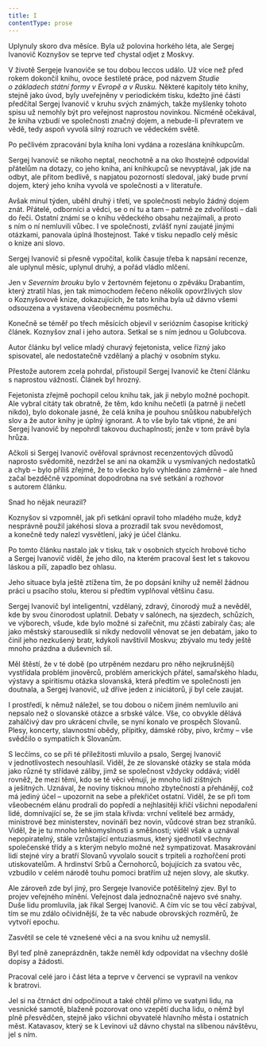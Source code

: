 ```yaml
---
title: I
contentType: prose
---
```


<section>

Uplynuly skoro dva měsíce. Byla už polovina horkého léta, ale Sergej Ivanovič Koznyšov se teprve teď chystal odjet z Moskvy.

V životě Sergeje Ivanoviče se tou dobou leccos událo. Už více než před rokem dokončil knihu, ovoce šestileté práce, pod názvem _Studie o základech státní formy v Evropě a v Rusku._ Některé kapitoly této knihy, stejně jako úvod, byly uveřejněny v periodickém tisku, kdežto jiné části předčítal Sergej Ivanovič v kruhu svých známých, takže myšlenky tohoto spisu už nemohly být pro veřejnost naprostou novinkou. Nicméně očekával, že kniha vzbudí ve společnosti značný dojem, a nebude-li převratem ve vědě, tedy aspoň vyvolá silný rozruch ve vědeckém světě.

Po pečlivém zpracování byla kniha loni vydána a rozeslána knihkupcům.

Sergej Ivanovič se nikoho neptal, neochotně a na oko lhostejně odpovídal přátelům na dotazy, co jeho kniha, ani knihkupců se nevyptával, jak jde na odbyt, ale přitom bedlivě, s napjatou pozorností sledoval, jaký bude první dojem, který jeho kniha vyvolá ve společnosti a v literatuře.

Avšak minul týden, uběhl druhý i třetí, ve společnosti nebylo žádný dojem znát. Přátelé, odborníci a vědci, se o ní tu a tam – patrně ze zdvořilosti – dali do řeči. Ostatní známí se o knihu vědeckého obsahu nezajímali, a proto s ním o ní nemluvili vůbec. I ve společnosti, zvlášť nyní zaujaté jinými otázkami, panovala úplná lhostejnost. Také v tisku nepadlo celý měsíc o knize ani slovo.

Sergej Ivanovič si přesně vypočítal, kolik časuje třeba k napsání recenze, ale uplynul měsíc, uplynul druhý, a pořád vládlo mlčení.

Jen v _Severním brouku_ bylo v žertovném fejetonu o zpěváku Drabantim, který ztratil hlas, jen tak mimochodem řečeno několik opovržlivých slov o Koznyšovově knize, dokazujících, že tato kniha byla už dávno všemi odsouzena a vystavena všeobecnému posměchu.

Konečně se téměř po třech měsících objevil v seriózním časopise kritický článek. Koznyšov znal i jeho autora. Setkal se s ním jednou u Golubcova.

Autor článku byl velice mladý churavý fejetonista, velice řízný jako spisovatel, ale nedostatečně vzdělaný a plachý v osobním styku.

Přestože autorem zcela pohrdal, přistoupil Sergej Ivanovič ke čtení článku s naprostou vážností. Článek byl hrozný.

Fejetonista zřejmě pochopil celou knihu tak, jak ji nebylo možné pochopit. Ale vybral citáty tak obratně, že těm, kdo knihu nečetli (a patrně ji nečetl nikdo), bylo dokonale jasné, že celá kniha je pouhou snůškou nabubřelých slov a že autor knihy je úplný ignorant. A to vše bylo tak vtipné, že ani Sergej Ivanovič by nepohrdl takovou duchaplností; jenže v tom právě byla hrůza.

Ačkoli si Sergej Ivanovič ověřoval správnost recenzentových důvodů naprosto svědomitě, nezdržel se ani na okamžik u vysmívaných nedostatků a chyb – bylo příliš zřejmé, že to všecko bylo vyhledáno záměrně – ale hned začal bezděčně vzpomínat dopodrobna na své setkání a rozhovor s autorem článku.

Snad ho nějak neurazil?

Koznyšov si vzpomněl, jak při setkání opravil toho mladého muže, když nesprávně použil jakéhosi slova a prozradil tak svou nevědomost, a konečně tedy nalezl vysvětlení, jaký je účel článku.

Po tomto článku nastalo jak v tisku, tak v osobních stycích hrobové ticho a Sergej Ivanovič viděl, že jeho dílo, na kterém pracoval šest let s takovou láskou a pílí, zapadlo bez ohlasu.

Jeho situace byla ještě ztížena tím, že po dopsání knihy už neměl žádnou práci u psacího stolu, kterou si předtím vyplňoval většinu času.

Sergej Ivanovič byl inteligentní, vzdělaný, zdravý, činorodý muž a nevěděl, kde by svou činorodost uplatnil. Debaty v salónech, na sjezdech, schůzích, ve výborech, všude, kde bylo možné si zařečnit, mu zčásti zabíraly čas; ale jako městský starousedlík si nikdy nedovolil věnovat se jen debatám, jako to činil jeho nezkušený bratr, kdykoli navštívil Moskvu; zbývalo mu tedy ještě mnoho prázdna a duševních sil.

Měl štěstí, že v té době (po utrpěném nezdaru pro něho nejkrušnější) vystřídala problém jinověrců, problém amerických přátel, samařského hladu, výstavy a spiritismu otázka slovanská, která předtím ve společnosti jen doutnala, a Sergej Ivanovič, už dříve jeden z iniciátorů, jí byl cele zaujat.

I prostředí, k němuž náležel, se tou dobou o ničem jiném nemluvilo ani nepsalo než o slovanské otázce a srbské válce. Vše, co obvykle dělává zahálčivý dav pro ukrácení chvíle, se nyní konalo ve prospěch Slovanů. Plesy, koncerty, slavnostní obědy, přípitky, dámské róby, pivo, krčmy – vše svědčilo o sympatiích k Slovanům.

S lecčíms, co se při té příležitosti mluvilo a psalo, Sergej Ivanovič v jednotlivostech nesouhlasil. Viděl, že ze slovanské otázky se stala móda jako různé ty střídavé záliby, jimž se společnost vždycky oddává; viděl rovněž, že mezi těmi, kdo se té věci věnují, je mnoho lidí zištných a ješitných. Uznával, že noviny tisknou mnoho zbytečností a přehánějí, což má jediný účel – upozornit na sebe a překřičet ostatní. Viděl, že se při tom všeobecném elánu prodrali do popředí a nejhlasitěji křičí všichni nepodaření lidé, domnívající se, že se jim stala křivda: vrchní velitelé bez armády, ministrové bez ministerstev, novináři bez novin, vůdcové stran bez straníků. Viděl, že je tu mnoho lehkomyslnosti a směšnosti; viděl však a uznával nepopiratelný, stále vzrůstající entuziasmus, který sjednotil všechny společenské třídy a s kterým nebylo možné než sympatizovat. Masakrování lidí stejné víry a bratří Slovanů vyvolalo soucit s trpiteli a rozhořčení proti utiskovatelům. A hrdinství Srbů a Černohorců, bojujících za svatou věc, vzbudilo v celém národě touhu pomoci bratřím už nejen slovy, ale skutky.

Ale zároveň zde byl jiný, pro Sergeje Ivanoviče potěšitelný zjev. Byl to projev veřejného mínění. Veřejnost dala jednoznačně najevo své snahy. Duše lidu promluvila, jak říkal Sergej Ivanovič. A čím víc se tou věcí zabýval, tím se mu zdálo očividnější, že ta věc nabude obrovských rozměrů, že vytvoří epochu.

Zasvětil se cele té vznešené věci a na svou knihu už nemyslil.

Byl teď plně zaneprázdněn, takže neměl kdy odpovídat na všechny došlé dopisy a žádosti.

Pracoval celé jaro i část léta a teprve v červenci se vypravil na venkov k bratrovi.

Jel si na čtrnáct dní odpočinout a také chtěl přímo ve svatyni lidu, na vesnické samotě, blaženě pozorovat ono vzepětí ducha lidu, o němž byl plně přesvědčen, stejně jako všichni obyvatelé hlavního města i ostatních měst. Katavasov, který se k Levinovi už dávno chystal na slíbenou návštěvu, jel s ním.

</section>

